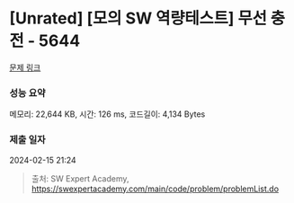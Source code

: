 # [Unrated] [모의 SW 역량테스트] 무선 충전 - 5644 

[문제 링크](https://swexpertacademy.com/main/code/problem/problemDetail.do?contestProbId=AWXRDL1aeugDFAUo) 

### 성능 요약

메모리: 22,644 KB, 시간: 126 ms, 코드길이: 4,134 Bytes

### 제출 일자

2024-02-15 21:24



> 출처: SW Expert Academy, https://swexpertacademy.com/main/code/problem/problemList.do